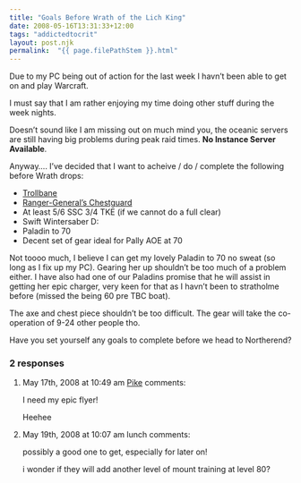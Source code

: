 ```yaml
---
title: "Goals Before Wrath of the Lich King"
date: 2008-05-16T13:31:33+12:00
tags: "addictedtocrit"
layout: post.njk
permalink:  "{{ page.filePathStem }}.html"
---
```


Due to my PC being out of action for the last week I havn’t been able to get on and play Warcraft.

I must say that I am rather enjoying my time doing other stuff during the week nights.

Doesn’t sound like I am missing out on much mind you, the oceanic  servers are still having big problems during peak raid times.  <strong>No Instance Server Available</strong>.

Anyway…. I’ve decided that I want to acheive / do / complete the following before Wrath drops:

- [Trollbane](https://web.archive.org/web/20081014210248/http://www.wowhead.com/?item=33492)
- [Ranger-General’s Chestguard](https://web.archive.org/web/20081014210248/http://www.wowhead.com/?item=30054)
- At least 5/6 SSC 3/4 TKE (if we cannot do a full clear)
- Swift Wintersaber D:
- Paladin to 70
- Decent set of gear ideal for Pally AOE at 70

Not toooo much, I believe I can get my lovely Paladin to 70 no sweat  (so long as I fix up my PC). Gearing her up shouldn’t be too much of a  problem either. I have also had one of our Paladins promise that he will assist in getting her epic charger, very keen for that as I havn’t been to stratholme before (missed the being 60 pre TBC boat).

The axe and chest piece shouldn’t be too difficult. The gear will take the co-operation of 9-24 other people tho.

Have you set yourself any goals to complete before we head to Northerend?

### 2 responses

1. May 17th, 2008 at 10:49 am [Pike](https://web.archive.org/web/20081014210248/http://aspectofthehare.blogspot.com/) comments:

   I need my epic flyer!

   Heehee

2. May 19th, 2008 at 10:07 am lunch  comments:

   possibly a good one to get, especially for later on!

   i wonder if they will add another level of mount training at level 80?